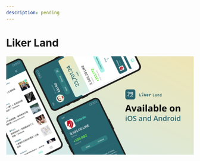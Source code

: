 ```yaml
---
description: pending
---
```


# Liker Land

![](../../.gitbook/assets/likecoin_ad72_appstore_og_ios_android.png)

## 



